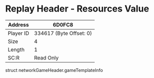 
#  Replay Header - Resources Value
Address   | 6D0FC8
----------|-------------
Player ID | 334617 (Byte Offset: 0)
Size 	  | 4
Length 	  | 1
SC:R      | Read Only

struct networkGameHeader.gameTemplateInfo
